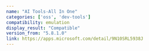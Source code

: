 ```yaml
---
name: "AI Tools-All In One"
categories: ['oss', 'dev-tools']
compatibility: emulation
display_result: "Compatible"
version_from: "5.8.1.0"
link: https://apps.microsoft.com/detail/9N10SRL5938J
---
```

